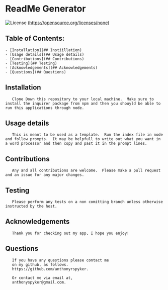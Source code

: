 # ReadMe Generator


   ![License](https://img.shields.io/static/v1?label=License&message=none&color=green)
   (https://opensource.org/licenses/none)
       
   ## Table of Contents:
    - [Installation](## Instiillation)
    - [Usage details](## Usage details)
    - [Contributions](## Contributions)
    - [Testing](## Testing)
    - [Acknowledgements](## Acknowledgements)
    - [Questions](## Questions)

   
   ## Installation
       
       Clone Down this repository to your local machine.  Make sure to install the inquirer package from npm and then you shouyld be able to run this applications through node.
       
   ## Usage details
       
       This is meant to be used as a template.  Run the index file in node and follow prompts.  It may be helpfull to write out what you want in a word processor and then copy and past it in the prompt lines.
       
   ## Contributions
       
       Any and all contributions are welcome.  Please make a pull request and an issue for any major changes.
       
   ## Testing
       
       Please perform any tests on a non comitting branch unless otherwise instructed by the host.
       
   ## Acknowledgements

       Thank you for checking out my app, I hope you enjoy!
    
   ## Questions
       
       If you have any questions please contact me
       on my github, as follows.
       https://github.com/anthonyrspyker.
       
       Or contact me via email at,
       anthonyspyker@gmail.com.
       